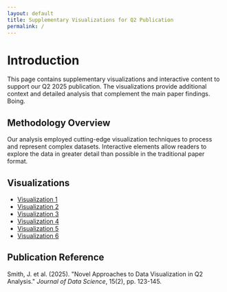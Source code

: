 ```yaml
---
layout: default
title: Supplementary Visualizations for Q2 Publication
permalink: /
---
```


# Introduction

This page contains supplementary visualizations and interactive content to support our Q2 2025 publication. The
visualizations provide additional context and detailed analysis that complement the main paper findings. Boing.

## Methodology Overview

Our analysis employed cutting-edge visualization techniques to process and represent complex datasets. Interactive
elements allow readers to explore the data in greater detail than possible in the traditional paper format.

## Visualizations

- [Visualization 1](data/movie_p1.html)
- [Visualization 2](data/movie_p2.html)
- [Visualization 3](data/movie_p3.html)
- [Visualization 4](data/movie_p4.html)
- [Visualization 5](data/movie_p5.html)
- [Visualization 6](data/movie_p6.html)

## Publication Reference

Smith, J. et al. (2025). "Novel Approaches to Data Visualization in Q2 Analysis." *Journal of Data Science*, 15(2), pp.
123-145.
